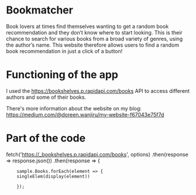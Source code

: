 # Bookmatcher

Book lovers at times find themselves wanting to get a random book recommendation and they don’t know where to start looking.  This is their chance to search for various  books from a broad variety of genres, using the author’s name.
This website therefore allows users to find a random book recommendation in just a click of a button!

# Functioning of the app
I used the https://bookshelves.p.rapidapi.com/books API to access different authors and some of their books. 

There's more information about the website on my blog: https://medium.com/@doreen.wanjiru/my-website-f67043e75f7d

# Part of the code

fetch('https://_bookshelves.p.rapidapi.com/books', options)
	.then(response => response.json())
	.then(response => {

		sample.Books.forEach(element => {
		singleElem(display(element))
			
		});
